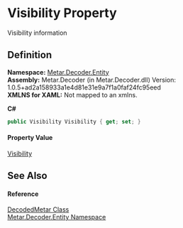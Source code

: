 # Visibility Property


Visibility information



## Definition
**Namespace:** <a href="N_Metar_Decoder_Entity.md">Metar.Decoder.Entity</a>  
**Assembly:** Metar.Decoder (in Metar.Decoder.dll) Version: 1.0.5+ad2a158933a1e4d81e31e9a7f1a0faf24fc95eed  
**XMLNS for XAML:** Not mapped to an xmlns.

**C#**
``` C#
public Visibility Visibility { get; set; }
```



#### Property Value
<a href="T_Metar_Decoder_Entity_Visibility.md">Visibility</a>

## See Also


#### Reference
<a href="T_Metar_Decoder_Entity_DecodedMetar.md">DecodedMetar Class</a>  
<a href="N_Metar_Decoder_Entity.md">Metar.Decoder.Entity Namespace</a>  
